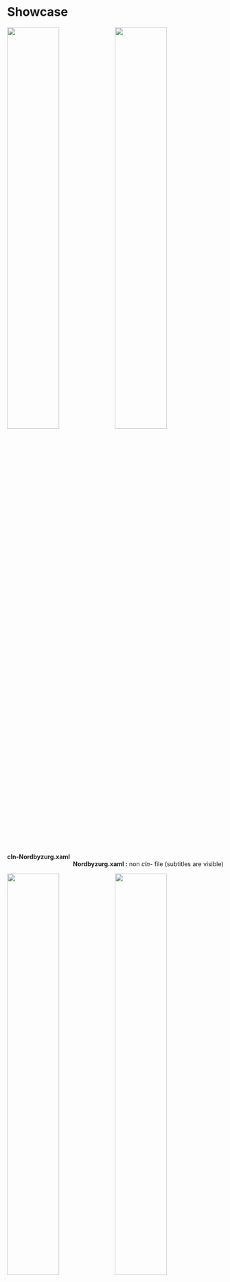 # Showcase
  <p align="centre">
  <img src="https://user-images.githubusercontent.com/89298319/164767854-9713037a-42f1-4ffb-adc9-d3f99d61c7d5.png" width="49%"/>
  <img src="https://user-images.githubusercontent.com/89298319/164767876-5a3b5237-da93-42fe-afe5-6dc79340e27d.png" width="49%"/>
  </p>
  <div class="desc" align="left" width="49%" ><b>cln-Nordbyzurg.xaml</b></div>
  <div class="desc" align="right" width="49%"><b>Nordbyzurg.xaml :</b> non <i>cln-</i> file (subtitles are visible) </div>
  <p align="centre">
  <img src="https://user-images.githubusercontent.com/89298319/164766903-205f4d2a-0161-41c6-a6f9-7ad00e3881fb.png" width="49%"/>
  <img src="https://user-images.githubusercontent.com/89298319/164767753-2000a8f4-c90d-46f6-9879-67183eb19f57.png" width="49%"/>
  </p>
  <div class="desc" align="left" width="49%"><b>cln-Solarized-Darker.xaml</b></div>
  <div class="desc" align="right" width="49%"><b>cln-Solarized-Dark.xaml</b></div>
  <p>
   <p align="centre">
  <img src="https://user-images.githubusercontent.com/89298319/164766179-c02bf2bb-fe67-4a81-a36a-2b379ddd0d28.png" width="49%"/>
  </p>
  <div class="desc" align="left" width="49%"><b>ln-Solarized-light.xaml</div>

## New

   <p align="centre">
  <img src="https://user-images.githubusercontent.com/89298319/193436933-94aec5f0-c766-418e-8a55-7233c5d0c313.png" width="49%"/>
  <img src="https://user-images.githubusercontent.com/89298319/193436866-e73fe953-f604-4397-9b57-06041d8722a1.png" width="49%"/>
  </p>
  <div class="desc" align="left" width="49%" ><b>cln-Draculabyzurg.xaml</b></div>
  <div class="desc" align="right" width="49%"><b>Everforestbyzurg.xaml</b></div>
  <p align="centre">
  <img src="https://user-images.githubusercontent.com/89298319/193437010-6a876904-506e-4e9a-9093-e4e20dad74cb.png" width="49%"/>
  </p>
  <div class="desc" align="left" width="49%"><b>Gruvboxbyzurg.xaml</b></div>
  <p>
  
#### .xaml files
These are a set of custom themes for [FlowLauncher](https://github.com/Flow-Launcher/Flow.Launcher/) abiding the [Solarized](https://ethanschoonover.com/solarized/) and [Nord](https://www.nordtheme.com/) colour palettes. File with the prefix *cln-* blends ```"ItemSubTitleStyle"``` with the background. It can be used to hide sensitive file paths or achieve a cleaner look in general.





